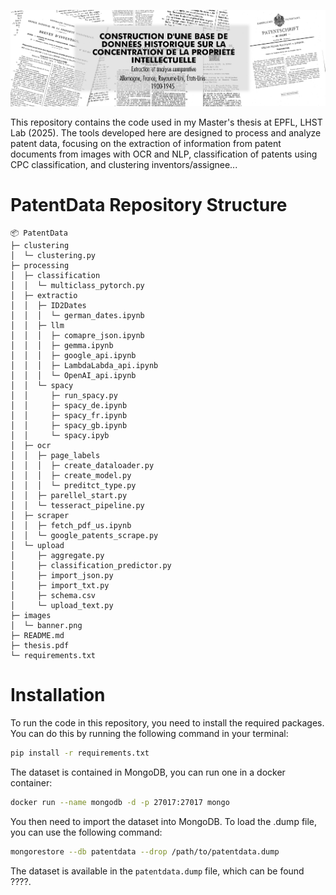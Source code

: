![](images/banner.png)

This repository contains the code used in my Master's thesis at EPFL, LHST Lab (2025).
The tools developed here are designed to process and analyze patent data, focusing on the extraction of information from patent documents from images with OCR and NLP, classification of patents using CPC classification, and clustering inventors/assignee...
# PatentData Repository Structure
```
📦 PatentData
├─ clustering
│  └─ clustering.py
├─ processing
│  ├─ classification
│  │  └─ multiclass_pytorch.py
│  ├─ extractio
│  │  ├─ ID2Dates
│  │  │  └─ german_dates.ipynb
│  │  ├─ llm
│  │  │  ├─ comapre_json.ipynb
│  │  │  ├─ gemma.ipynb
│  │  │  ├─ google_api.ipynb
│  │  │  ├─ LambdaLabda_api.ipynb
│  │  │  └─ OpenAI_api.ipynb
│  │  └─ spacy
│  │     ├─ run_spacy.py
│  │     ├─ spacy_de.ipynb
│  │     ├─ spacy_fr.ipynb
│  │     ├─ spacy_gb.ipynb
│  │     └─ spacy.ipyb
│  ├─ ocr
│  │  ├─ page_labels
│  │  │  ├─ create_dataloader.py
│  │  │  ├─ create_model.py
│  │  │  └─ preditct_type.py
│  │  ├─ parellel_start.py
│  │  └─ tesseract_pipeline.py
│  ├─ scraper
│  │  ├─ fetch_pdf_us.ipynb
│  │  └─ google_patents_scrape.py
│  └─ upload
│     ├─ aggregate.py
│     ├─ classification_predictor.py
│     ├─ import_json.py
│     ├─ import_txt.py
│     ├─ schema.csv
│     └─ upload_text.py
├─ images
│  └─ banner.png
├─ README.md
├─ thesis.pdf
└─ requirements.txt
```
# Installation
To run the code in this repository, you need to install the required packages. You can do this by running the following command in your terminal:
```bash
pip install -r requirements.txt
```
The dataset is contained in MongoDB, you can run one in a docker container:
```bash
docker run --name mongodb -d -p 27017:27017 mongo
```

You then need to import the dataset into MongoDB. To load the .dump file, you can use the following command:
```bash
mongorestore --db patentdata --drop /path/to/patentdata.dump
```

The dataset is available in the `patentdata.dump` file, which can be found ????.

